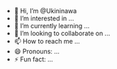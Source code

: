 - 👋 Hi, I’m @Ukininawa
- 👀 I’m interested in ...
- 🌱 I’m currently learning ...
- 💞️ I’m looking to collaborate on ...
- 📫 How to reach me ...
- 😄 Pronouns: ...
- ⚡ Fun fact: ...

<!---
Ukininawa/Ukininawa is a ✨ special ✨ repository because its `README.md` (this file) appears on your GitHub profile.
You can click the Preview link to take a look at your changes.
--->
